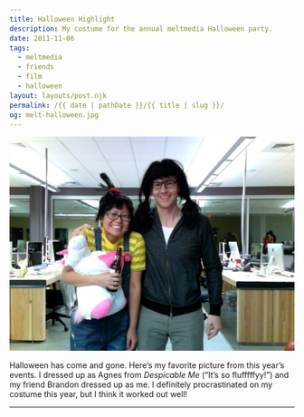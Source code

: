 ```yaml
---
title: Halloween Highlight
description: My costume for the annual meltmedia Halloween party.
date: 2011-11-06
tags: 
  - meltmedia
  - friends
  - film
  - halloween
layout: layouts/post.njk
permalink: /{{ date | pathDate }}/{{ title | slug }}/
og: melt-halloween.jpg
---
```


![Lynn dressed as Agnes from Despicable Me and Brandon dressed as Lynn](/img/melt-halloween.jpg)

Halloween has come and gone. Here’s my favorite picture from this year’s events. I dressed up as Agnes from _Despicable Me_ (“It’s so flufffffyy!”) and my friend Brandon dressed up as me. I definitely procrastinated on my costume this year, but I think it worked out well!

---
